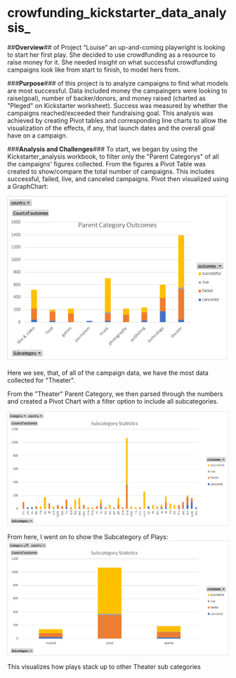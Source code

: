 # crowfunding_kickstarter_data_analysis_
##**Overview**## of Project	“Louise” an up-and-coming playwright is looking to start her first play. She decided to use crowdfunding as a resource to raise money for it. She needed insight on what successful crowdfunding campaigns look like from start to finish, to model hers from.



###**Purpose**### of this project is to analyze campaigns to find what models are most successful. Data included money the campaingers were looking to raise(goal), number of backer/donors, and money raised (charted as "Pleged" on Kickstarter worksheet). Success was measured by whether the campaigns reached/exceeded their fundraising goal. This analysis was achieved by creating Pivot tables and corresponding line charts to allow the visualization of the effects, if any, that launch dates and the overall goal have on a campaign. 


###**Analysis and Challenges**###
To start, we began by using the Kickstarter_analysis workbook, to filter only the "Parent Categorys" of all the campaigns' figures collected. From the figures a Pivot Table was created to show/compare the total number of campaigns. This includes successful, failed, live, and canceled campaigns. Pivot then visualized using a GraphChart:

![Parent_Outcomes](https://github.com/NShan9297/kickstarter_analysis/blob/main/Resources/Parent%20Outcomes.png)


Here we see, that, of all of the campaign data, we have the most data collected for "Theater". 


From the "Theater" Parent Category, we then parsed through the numbers and created a Pivot Chart with a filter option to include all subcategories. 


![sub_stats](https://github.com/NShan9297/kickstarter_analysis/blob/main/Resources/Sub_stats.png)


From here, I went on to show the Subcategory of Plays:
![Theater_Subs_Only](https://github.com/NShan9297/kickstarter_analysis/blob/main/Resources/Theater_Sub_Only.png)

This visualizes how plays stack up to other Theater sub categories
